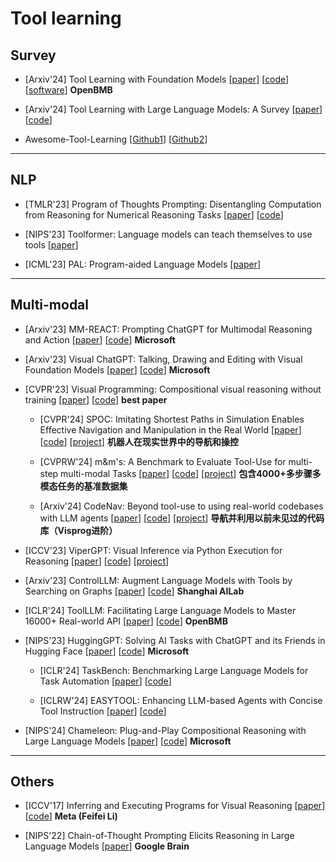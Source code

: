 # Tool learning

## Survey

- [Arxiv'24] Tool Learning with Foundation Models [[paper](https://arxiv.org/abs/2304.08354)] [[code](https://github.com/thunlp/ToolLearningPapers)] [[software](https://github.com/OpenBMB/BMTools)]  **OpenBMB**

- [Arxiv'24] Tool Learning with Large Language Models: A Survey [[paper](https://arxiv.org/abs/2405.17935)] [[code](https://github.com/quchangle1/LLM-Tool-Survey)]

- Awesome-Tool-Learning
 [[Github1](https://github.com/luban-agi/Awesome-Tool-Learning)]  [[Github2](https://github.com/zorazrw/awesome-tool-llm)]

---

## NLP

- [TMLR'23] Program of Thoughts Prompting: Disentangling Computation from Reasoning for Numerical Reasoning Tasks [[paper](https://arxiv.org/abs/2211.12588)] [[code](https://github.com/wenhuchen/program-of-thoughts)]

- [NIPS'23] Toolformer: Language models can teach themselves to use tools [[paper](https://arxiv.org/abs/2302.04761)]

- [ICML'23] PAL: Program-aided Language Models [[paper](https://arxiv.org/abs/2211.10435)]

---

## Multi-modal

- [Arxiv'23] MM-REACT: Prompting ChatGPT for Multimodal Reasoning and Action [[paper](https://arxiv.org/abs/2303.11381)] [[code](https://github.com/microsoft/MM-REACT)] **Microsoft**

- [Arxiv'23] Visual ChatGPT: Talking, Drawing and Editing with Visual Foundation Models [[paper](https://arxiv.org/abs/2303.04671)] [[code](https://github.com/chenfei-wu/TaskMatrix)] **Microsoft**

- [CVPR'23] Visual Programming: Compositional visual reasoning without training [[paper](https://arxiv.org/abs/2211.11559)] [[code](https://github.com/allenai/visprog)] **best paper**

    - [CVPR'24] SPOC: Imitating Shortest Paths in Simulation Enables Effective Navigation and Manipulation in the Real World [[paper](https://arxiv.org/abs/2312.02976)] [[code](https://github.com/allenai/spoc-robot-training)] [[project](https://spoc-robot.github.io/)] **机器人在现实世界中的导航和操控**

    - [CVPRW'24] m&m's: A Benchmark to Evaluate Tool-Use for multi-step multi-modal Tasks [[paper](https://arxiv.org/abs/2403.11085)] [[code](https://github.com/RAIVNLab/mnms)] [[project](https://mnms-project.github.io/)] **包含4000+多步骤多模态任务的基准数据集**

    - [Arxiv'24] CodeNav: Beyond tool-use to using real-world codebases with LLM agents [[paper](https://arxiv.org/abs/2406.12276v1)] [[code](https://github.com/allenai/codenav)] [[project](https://codenav.allenai.org/)] **导航并利用以前未见过的代码库（Visprog进阶）**

- [ICCV'23] ViperGPT: Visual Inference via Python Execution for Reasoning [[paper](https://arxiv.org/abs/2303.08128)] [[code](https://github.com/cvlab-columbia/viper)] [[project](https://viper.cs.columbia.edu/)]

- [Arxiv'23] ControlLLM: Augment Language Models with Tools by Searching on Graphs [[paper](https://arxiv.org/abs/2310.17796)] [[code](https://github.com/opengvlab/controlllm)] **Shanghai AILab**

- [ICLR'24] ToolLLM: Facilitating Large Language Models to Master 16000+ Real-world API [[paper](https://arxiv.org/abs/2307.16789)] [[code](https://github.com/openbmb/toolbench)] **OpenBMB**

- [NIPS'23] HuggingGPT: Solving AI Tasks with ChatGPT and its Friends in Hugging Face [[paper](https://arxiv.org/abs/2303.17580)] [[code](https://github.com/microsoft/JARVIS)] **Microsoft**

    - [ICLR'24] TaskBench: Benchmarking Large Language Models for Task Automation [[paper](https://arxiv.org/abs/2311.18760)] [[code](https://github.com/microsoft/JARVIS/tree/main/taskbench)]

    - [ICLRW'24] EASYTOOL: Enhancing LLM-based Agents with Concise Tool Instruction [[paper](https://arxiv.org/abs/2401.06201)] [[code](https://github.com/microsoft/JARVIS/tree/main/easytool)]

- [NIPS'24] Chameleon: Plug-and-Play Compositional Reasoning with Large Language Models [[paper](https://arxiv.org/abs/2304.09842)] [[code](https://github.com/lupantech/chameleon-llm)]  **Microsoft**

---

## Others

- [ICCV'17] Inferring and Executing Programs for Visual Reasoning [[paper](https://arxiv.org/abs/1705.03633)] [[code](https://github.com/facebookresearch/clevr-iep)] **Meta (Feifei Li)**

- [NIPS'22] Chain-of-Thought Prompting Elicits Reasoning in Large Language Models [[paper](https://arxiv.org/abs/2201.11903)] **Google Brain**